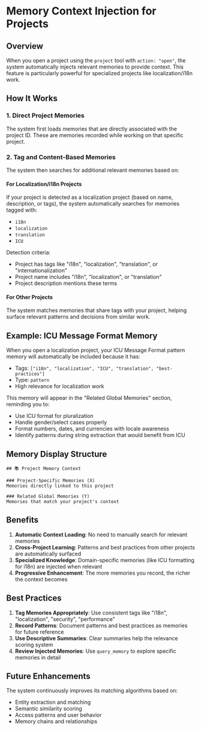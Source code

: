 # Memory Context Injection for Projects

## Overview
When you open a project using the `project` tool with `action: "open"`, the system automatically injects relevant memories to provide context. This feature is particularly powerful for specialized projects like localization/i18n work.

## How It Works

### 1. Direct Project Memories
The system first loads memories that are directly associated with the project ID. These are memories recorded while working on that specific project.

### 2. Tag and Content-Based Memories
The system then searches for additional relevant memories based on:

#### For Localization/i18n Projects
If your project is detected as a localization project (based on name, description, or tags), the system automatically searches for memories tagged with:
- `i18n`
- `localization`
- `translation`
- `ICU`

Detection criteria:
- Project has tags like "i18n", "localization", "translation", or "internationalization"
- Project name includes "i18n", "localization", or "translation"
- Project description mentions these terms

#### For Other Projects
The system matches memories that share tags with your project, helping surface relevant patterns and decisions from similar work.

## Example: ICU Message Format Memory

When you open a localization project, your ICU Message Format pattern memory will automatically be included because it has:
- Tags: `["i18n", "localization", "ICU", "translation", "best-practices"]`
- Type: `pattern`
- High relevance for localization work

This memory will appear in the "Related Global Memories" section, reminding you to:
- Use ICU format for pluralization
- Handle gender/select cases properly
- Format numbers, dates, and currencies with locale awareness
- Identify patterns during string extraction that would benefit from ICU

## Memory Display Structure

```
## 📚 Project Memory Context

### Project-Specific Memories (X)
Memories directly linked to this project

### Related Global Memories (Y)
Memories that match your project's context
```

## Benefits

1. **Automatic Context Loading**: No need to manually search for relevant memories
2. **Cross-Project Learning**: Patterns and best practices from other projects are automatically surfaced
3. **Specialized Knowledge**: Domain-specific memories (like ICU formatting for i18n) are injected when relevant
4. **Progressive Enhancement**: The more memories you record, the richer the context becomes

## Best Practices

1. **Tag Memories Appropriately**: Use consistent tags like "i18n", "localization", "security", "performance"
2. **Record Patterns**: Document patterns and best practices as memories for future reference
3. **Use Descriptive Summaries**: Clear summaries help the relevance scoring system
4. **Review Injected Memories**: Use `query_memory` to explore specific memories in detail

## Future Enhancements

The system continuously improves its matching algorithms based on:
- Entity extraction and matching
- Semantic similarity scoring
- Access patterns and user behavior
- Memory chains and relationships 